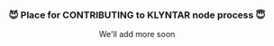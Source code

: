 <div align="center">

### 😈 Place for CONTRIBUTING to <b>KLYNTAR</b> node process 😇

We'll add more soon

</div>